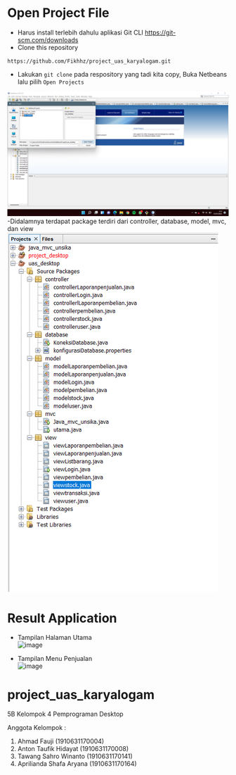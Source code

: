 # Open Project File 
- Harus install terlebih dahulu aplikasi Git CLI
https://git-scm.com/downloads
- Clone this repository
```console
https://github.com/Fikhhz/project_uas_karyalogam.git
```
- Lakukan ```git clone``` pada respository yang tadi kita copy, Buka Netbeans lalu pilih ```Open Projects```<br>
<img src="Screenshoot/Screenshot (27).png">
-Didalamnya terdapat package terdiri dari controller, database, model, mvc, dan view <br>
<img src="Screenshoot/12.png">

# Result Application
- Tampilan Halaman Utama <br>
![image](https://user-images.githubusercontent.com/95403285/149063781-d3dff940-af18-4776-8d02-5fee5ba03951.png)

- Tampilan Menu Penjualan <br>
![image](https://user-images.githubusercontent.com/95403285/149063840-dc6f2b27-0cd4-47c8-b9b4-414222fbf458.png)

# project_uas_karyalogam
5B Kelompok 4 Pemprograman Desktop

Anggota Kelompok :
1. Ahmad Fauji (1910631170004)
2. Anton Taufik Hidayat (1910631170008)
3. Tawang Sahro Winanto (1910631170141)
4. Aprilianda Shafa Aryana (1910631170164)
